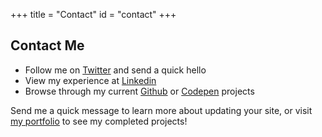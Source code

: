 +++
title = "Contact"
id = "contact"
+++

## Contact Me

- Follow me on <a href="https://twitter.com/satinflame"><span class="fa fa-fw fa-twitter" aria-hidden="true"></span>Twitter</a> and send a quick hello  
- View my experience at <a href="https://www.linkedin.com/in/satinflame/"><span class="fa fa-fw fa-linkedin" aria-hidden="true"></span>Linkedin</a>
- Browse through my current <a href="https://github.com/virtual"><span class="fa fa-fw fa-github" aria-hidden="true"></span>Github</a> or <a href="https://codepen.io/virtual/"><span class="fa fa-fw fa-codepen" aria-hidden="true"></span>Codepen</a> projects


Send me a quick message to learn more about updating your site, or visit <a href="/categories/portfolio/">my portfolio</a> to see my completed projects!

<script type="text/javascript" src="https://form.jotform.us/jsform/21795797055165"></script>